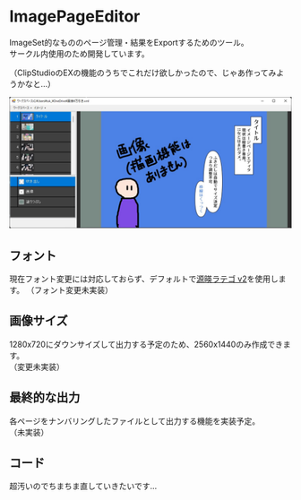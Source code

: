 # ImagePageEditor

ImageSet的なもののページ管理・結果をExportするためのツール。  
サークル内使用のため開発しています。  

（ClipStudioのEXの機能のうちでこれだけ欲しかったので、じゃあ作ってみようかなと…）

![外観](Images/capture.jpg)

## フォント

現在フォント変更には対応しておらず、デフォルトで[源暎ラテゴ v2](https://okoneya.jp/font/genei-latin.html)を使用します。
（フォント変更未実装）

## 画像サイズ

1280x720にダウンサイズして出力する予定のため、2560x1440のみ作成できます。  
（変更未実装）

## 最終的な出力

各ページをナンバリングしたファイルとして出力する機能を実装予定。  
（未実装）

## コード

超汚いのでちまちま直していきたいです…

